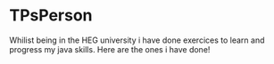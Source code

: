 # TPsPerson
Whilist being in the HEG university i have done exercices to learn and progress my java skills. Here are the ones i have done!
